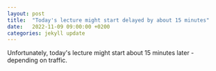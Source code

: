 ```yaml
---
layout: post
title:  "Today's lecture might start delayed by about 15 minutes"
date:   2022-11-09 09:00:00 +0200
categories: jekyll update
---
```


Unfortunately, today's lecture might start about 15 minutes later - depending on traffic.